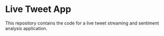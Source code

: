 # Live Tweet App
This repository contains the code for a live tweet streaming and sentiment analysis application.
